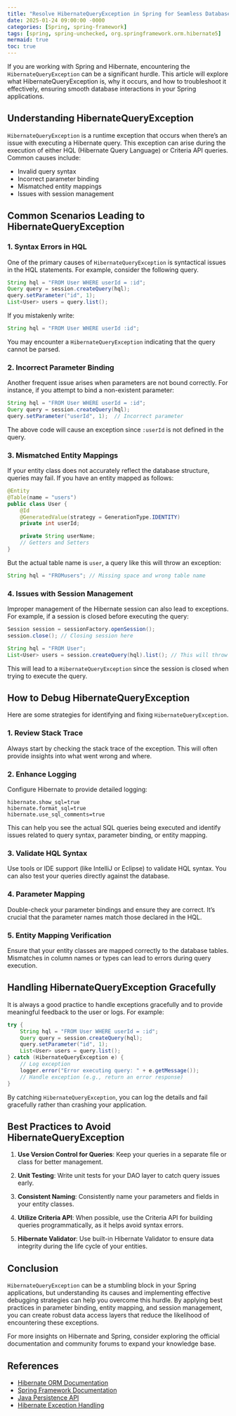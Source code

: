 ```yaml
---
title: "Resolve HibernateQueryException in Spring for Seamless Database Operations"
date: 2025-01-24 09:00:00 -0000
categories: [Spring, spring-framework]
tags: [spring, spring-unchecked, org.springframework.orm.hibernate5]
mermaid: true
toc: true
---
```



If you are working with Spring and Hibernate, encountering the `HibernateQueryException` can be a significant hurdle. This article will explore what HibernateQueryException is, why it occurs, and how to troubleshoot it effectively, ensuring smooth database interactions in your Spring applications.

## Understanding HibernateQueryException

`HibernateQueryException` is a runtime exception that occurs when there’s an issue with executing a Hibernate query. This exception can arise during the execution of either HQL (Hibernate Query Language) or Criteria API queries. Common causes include:

- Invalid query syntax
- Incorrect parameter binding
- Mismatched entity mappings
- Issues with session management

## Common Scenarios Leading to HibernateQueryException

### 1. Syntax Errors in HQL

One of the primary causes of `HibernateQueryException` is syntactical issues in the HQL statements. For example, consider the following query.

```java
String hql = "FROM User WHERE userId = :id";
Query query = session.createQuery(hql);
query.setParameter("id", 1);
List<User> users = query.list();
```

If you mistakenly write:

```java
String hql = "FROM User WHERE userId :id";
```

You may encounter a `HibernateQueryException` indicating that the query cannot be parsed.

### 2. Incorrect Parameter Binding

Another frequent issue arises when parameters are not bound correctly. For instance, if you attempt to bind a non-existent parameter:

```java
String hql = "FROM User WHERE userId = :id";
Query query = session.createQuery(hql);
query.setParameter("userId", 1);  // Incorrect parameter
```

The above code will cause an exception since `:userId` is not defined in the query.

### 3. Mismatched Entity Mappings

If your entity class does not accurately reflect the database structure, queries may fail. If you have an entity mapped as follows:

```java
@Entity
@Table(name = "users")
public class User {
    @Id
    @GeneratedValue(strategy = GenerationType.IDENTITY)
    private int userId;

    private String userName;
    // Getters and Setters
}
```

But the actual table name is `user`, a query like this will throw an exception:

```java
String hql = "FROMusers"; // Missing space and wrong table name
```

### 4. Issues with Session Management

Improper management of the Hibernate session can also lead to exceptions. For example, if a session is closed before executing the query:

```java
Session session = sessionFactory.openSession();
session.close(); // Closing session here

String hql = "FROM User";
List<User> users = session.createQuery(hql).list(); // This will throw an exception
```

This will lead to a `HibernateQueryException` since the session is closed when trying to execute the query.

## How to Debug HibernateQueryException

Here are some strategies for identifying and fixing `HibernateQueryException`.

### 1. Review Stack Trace

Always start by checking the stack trace of the exception. This will often provide insights into what went wrong and where.

### 2. Enhance Logging

Configure Hibernate to provide detailed logging:

```properties
hibernate.show_sql=true
hibernate.format_sql=true
hibernate.use_sql_comments=true
```

This can help you see the actual SQL queries being executed and identify issues related to query syntax, parameter binding, or entity mapping.

### 3. Validate HQL Syntax

Use tools or IDE support (like IntelliJ or Eclipse) to validate HQL syntax. You can also test your queries directly against the database.

### 4. Parameter Mapping

Double-check your parameter bindings and ensure they are correct. It’s crucial that the parameter names match those declared in the HQL.

### 5. Entity Mapping Verification

Ensure that your entity classes are mapped correctly to the database tables. Mismatches in column names or types can lead to errors during query execution.

## Handling HibernateQueryException Gracefully

It is always a good practice to handle exceptions gracefully and to provide meaningful feedback to the user or logs. For example:

```java
try {
    String hql = "FROM User WHERE userId = :id";
    Query query = session.createQuery(hql);
    query.setParameter("id", 1);
    List<User> users = query.list();
} catch (HibernateQueryException e) {
    // Log exception
    logger.error("Error executing query: " + e.getMessage());
    // Handle exception (e.g., return an error response)
}
```

By catching `HibernateQueryException`, you can log the details and fail gracefully rather than crashing your application.

## Best Practices to Avoid HibernateQueryException

1. **Use Version Control for Queries**: Keep your queries in a separate file or class for better management.
  
2. **Unit Testing**: Write unit tests for your DAO layer to catch query issues early.

3. **Consistent Naming**: Consistently name your parameters and fields in your entity classes.

4. **Utilize Criteria API**: When possible, use the Criteria API for building queries programmatically, as it helps avoid syntax errors.

5. **Hibernate Validator**: Use built-in Hibernate Validator to ensure data integrity during the life cycle of your entities.

## Conclusion

`HibernateQueryException` can be a stumbling block in your Spring applications, but understanding its causes and implementing effective debugging strategies can help you overcome this hurdle. By applying best practices in parameter binding, entity mapping, and session management, you can create robust data access layers that reduce the likelihood of encountering these exceptions.

For more insights on Hibernate and Spring, consider exploring the official documentation and community forums to expand your knowledge base.

## References

- [Hibernate ORM Documentation](https://hibernate.org/orm/documentation/)
- [Spring Framework Documentation](https://spring.io/docs)
- [Java Persistence API](https://docs.oracle.com/javaee/7/tutorial/persistence-intro.htm)
- [Hibernate Exception Handling](https://docs.jboss.org/hibernate/orm/current/userguide/html_single/Hibernate_User_Guide.html#exception_handling)